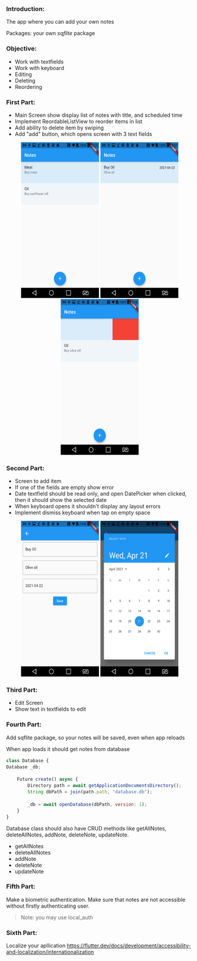 ### Introduction:

The app where you can add your own notes

Packages: your own *sqflite* package

### Objective:

- Work with textfields
- Work with keyboard
- Editing
- Deleting
- Reordering

### First Part:

- Main Screen show display list of notes with title, and scheduled time
- Implement ReordableListView to reorder items in list
- Add ability to delete item by swiping
- Add "add" button, which opens screen with 3 text fields

<center>
<img src="https://github.com/alem-01/alem_public/blob/master/resources/secureNotes.01.png?raw=true" style = "width: 210px !important; height: 420px !important;"/>

<img src="https://github.com/alem-01/alem_public/blob/master/resources/secureNotes.02.png?raw=true" style = "width: 210px !important; height: 420px !important;"/>

<img src="https://github.com/alem-01/alem_public/blob/master/resources/secureNotes.03.png?raw=true" style = "width: 210px !important; height: 420px !important;"/>
</center>


 
### Second Part:

- Screen to add item
- If one of the fields are empty show error
- Date textfield should be read only, and open DatePicker when clicked, then it should show the selected date
- When keyboard opens it shouldn't display any layout errors
- Implement dismiss keyboard when tap on empty space

<center>
<img src="https://github.com/alem-01/alem_public/blob/master/resources/secureNotes.04.png?raw=true" style = "width: 210px !important; height: 420px !important;"/>

<img src="https://github.com/alem-01/alem_public/blob/master/resources/secureNotes.05.png?raw=true" style = "width: 210px !important; height: 420px !important;"/>

</center>

### Third Part:

- Edit Screen
- Show text in textfields to edit

### Fourth Part:

Add sqflite package, so your notes will be saved, even when app reloads

When app loads it should get notes from database

```jsx
class Database {
Database _db;

    Future create() async {
        Directory path = await getApplicationDocumentsDirectory();
        String dbPath = join(path.path, "database.db");

        _db = await openDatabase(dbPath, version: 1);
    }
}
```

Database class should also have CRUD methods like getAllNotes, deleteAllNotes, addNote, deleteNote, updateNote.

- getAllNotes
- deleteAllNotes
- addNote
- deleteNote
- updateNote

### Fifth Part:

Make a biometric authentication. Make sure that notes are not accessible without firstly authenticating user.

> Note: you may use local_auth

### Sixth Part:

Localize your apllication https://flutter.dev/docs/development/accessibility-and-localization/internationalization
